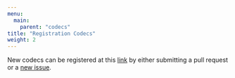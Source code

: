 ```yaml
---
menu:
  main:
    parent: "codecs"
title: "Registration Codecs"
weight: 2
---
```


New codecs can be registered at this [link](https://github.com/Dash-Industry-Forum/Codecs) by either submitting a pull request or a [new issue](https://github.com/Dash-Industry-Forum/Codecs/issues/new?assignees=&labels=New-Codec&template=new-codec-request.md&title=).
